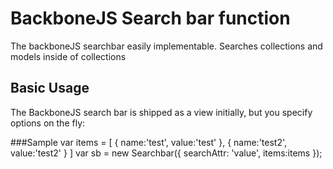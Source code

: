 # BackboneJS Search bar function
The backboneJS searchbar easily implementable. Searches collections and models inside of collections

## Basic Usage
The BackboneJS search bar is shipped as a view initially, but you specify options on the fly:



###Sample
    var items = [
                {   name:'test',
                    value:'test'
                },
                {
                    name:'test2',
                    value:'test2'
                }
            ]
            var sb = new Searchbar({
                searchAttr: 'value',
                items:items
            });